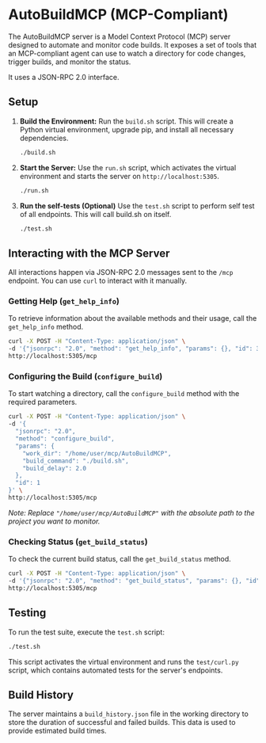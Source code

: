 # AutoBuildMCP (MCP-Compliant)

The AutoBuildMCP server is a Model Context Protocol (MCP) server designed to automate and monitor code builds. It exposes a set of tools that an MCP-compliant agent can use to watch a directory for code changes, trigger builds, and monitor the status.

It uses a JSON-RPC 2.0 interface.

## Setup

1.  **Build the Environment:**
    Run the `build.sh` script. This will create a Python virtual environment, upgrade pip, and install all necessary dependencies.
    ```bash
    ./build.sh
    ```

2.  **Start the Server:**
    Use the `run.sh` script, which activates the virtual environment and starts the server on `http://localhost:5305`.
    ```bash
    ./run.sh
    ```

3.  **Run the self-tests (Optional)**
    Use the `test.sh` script to perform self test of all endpoints. This will call build.sh on itself.
    ```bash
    ./test.sh
    ```

## Interacting with the MCP Server

All interactions happen via JSON-RPC 2.0 messages sent to the `/mcp` endpoint. You can use `curl` to interact with it manually.

### Getting Help (`get_help_info`)

To retrieve information about the available methods and their usage, call the `get_help_info` method.

```bash
curl -X POST -H "Content-Type: application/json" \
-d '{"jsonrpc": "2.0", "method": "get_help_info", "params": {}, "id": 3}' \
http://localhost:5305/mcp
```

### Configuring the Build (`configure_build`)

To start watching a directory, call the `configure_build` method with the required parameters.

```bash
curl -X POST -H "Content-Type: application/json" \
-d '{
  "jsonrpc": "2.0",
  "method": "configure_build",
  "params": {
    "work_dir": "/home/user/mcp/AutoBuildMCP",
    "build_command": "./build.sh",
    "build_delay": 2.0
  },
  "id": 1
}' \
http://localhost:5305/mcp
```
*Note: Replace `"/home/user/mcp/AutoBuildMCP"` with the absolute path to the project you want to monitor.*

### Checking Status (`get_build_status`)

To check the current build status, call the `get_build_status` method.

```bash
curl -X POST -H "Content-Type: application/json" \
-d '{"jsonrpc": "2.0", "method": "get_build_status", "params": {}, "id": 2}' \
http://localhost:5305/mcp
```

## Testing

To run the test suite, execute the `test.sh` script:

```bash
./test.sh
```
This script activates the virtual environment and runs the `test/curl.py` script, which contains automated tests for the server's endpoints.

## Build History

The server maintains a `build_history.json` file in the working directory to store the duration of successful and failed builds. This data is used to provide estimated build times.

